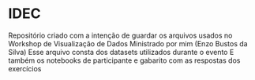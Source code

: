 # IDEC

Repositório criado com a intenção de guardar os arquivos usados no Workshop de Visualização de Dados
Ministrado por mim (Enzo Bustos da Silva)
Esse arquivo consta dos datasets utilizados durante o evento
E também os notebooks de participante e gabarito com as respostas dos exercícios